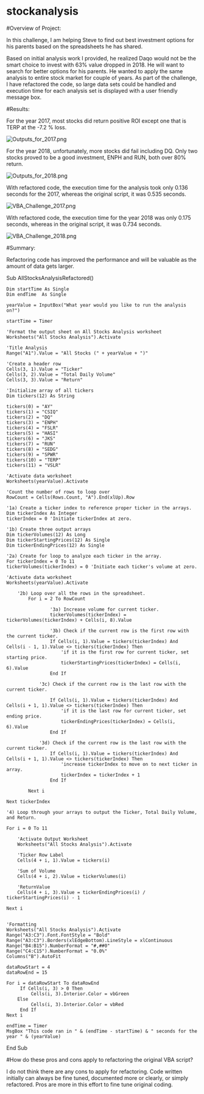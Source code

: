 # stockanalysis
#Overview of Project:

In this challenge, I am helping Steve to find out best investment options for his parents based on the spreadsheets he has shared.

Based on initial analysis work I provided, he realized Daqo would not be the smart choice to invest with 63% value dropped in 2018. He will want to search for better options for his parents. He wanted to apply the same analysis to entire stock market for couple of years. As part of the challenge, I have refactored the code, so large data sets could be handled and execution time for each analysis set is displayed with a user friendly message box.

#Results:

For the year 2017, most stocks did return positive ROI except one that is TERP at the -7.2 % loss.

![Outputs_for_2017.png](Resources/Outputs_for_2017.png)


For the year 2018, unfortunately, more stocks did fail including DQ. Only two stocks proved to be a good investment, ENPH and RUN, both over 80% return.

![Outputs_for_2018.png](Resources/Outputs_for_2018.png)


With refactored code, the execution time for the analysis took only 0.136 seconds for the 2017, whereas the original script, it was 0.535 seconds.

![VBA_Challenge_2017.png](Resources/VBA_Challenge_2017.png)


With refactored code, the execution time for the year 2018 was only 0.175 seconds, whereas in the original script, it was 0.734 seconds.

![VBA_Challenge_2018.png](Resources/VBA_Challenge_2018.png)


#Summary:

Refactoring code has improved the performance and will be valuable as the amount of data gets larger.

Sub AllStocksAnalysisRefactored()

    Dim startTime As Single
    Dim endTime  As Single

    yearValue = InputBox("What year would you like to run the analysis on?")

    startTime = Timer

    'Format the output sheet on All Stocks Analysis worksheet
    Worksheets("All Stocks Analysis").Activate

    'Title Analysis
    Range("A1").Value = "All Stocks (" + yearValue + ")"

    'Create a header row
    Cells(3, 1).Value = "Ticker"
    Cells(3, 2).Value = "Total Daily Volume"
    Cells(3, 3).Value = "Return"

    'Initialize array of all tickers
    Dim tickers(12) As String

    tickers(0) = "AY"
    tickers(1) = "CSIQ"
    tickers(2) = "DQ"
    tickers(3) = "ENPH"
    tickers(4) = "FSLR"
    tickers(5) = "HASI"
    tickers(6) = "JKS"
    tickers(7) = "RUN"
    tickers(8) = "SEDG"
    tickers(9) = "SPWR"
    tickers(10) = "TERP"
    tickers(11) = "VSLR"

    'Activate data worksheet
    Worksheets(yearValue).Activate

    'Count the number of rows to loop over
    RowCount = Cells(Rows.Count, "A").End(xlUp).Row

    '1a) Create a ticker index to reference proper ticker in the arrays.
    Dim tickerIndex As Integer
    tickerIndex = 0 'Initiate tickerIndex at zero.

    '1b) Create three output arrays
    Dim tickerVolumes(12) As Long
    Dim tickerStartingPrices(12) As Single
    Dim tickerEndingPrices(12) As Single

    '2a) Create for loop to analyze each ticker in the array.
    For tickerIndex = 0 To 11
    tickerVolumes(tickerIndex) = 0 'Initiate each ticker's volume at zero.

    'Activate data worksheet
    Worksheets(yearValue).Activate

        '2b) Loop over all the rows in the spreadsheet.
            For i = 2 To RowCount

                    '3a) Increase volume for current ticker.
                    tickerVolumes(tickerIndex) = tickerVolumes(tickerIndex) + Cells(i, 8).Value

                    '3b) Check if the current row is the first row with the current ticker.
                    If Cells(i, 1).Value = tickers(tickerIndex) And Cells(i - 1, 1).Value <> tickers(tickerIndex) Then
                        'if it is the first row for current ticker, set starting price.
                        tickerStartingPrices(tickerIndex) = Cells(i, 6).Value
                    End If

                '3c) Check if the current row is the last row with the current ticker.

                    If Cells(i, 1).Value = tickers(tickerIndex) And Cells(i + 1, 1).Value <> tickers(tickerIndex) Then
                        'if it is the last row for current ticker, set ending price.
                        tickerEndingPrices(tickerIndex) = Cells(i, 6).Value
                    End If

                '3d) Check if the current row is the last row with the current ticker.
                    If Cells(i, 1).Value = tickers(tickerIndex) And Cells(i + 1, 1).Value <> tickers(tickerIndex) Then
                        'increase tickerIndex to move on to next ticker in array.
                        tickerIndex = tickerIndex + 1
                    End If

            Next i

    Next tickerIndex

    '4) Loop through your arrays to output the Ticker, Total Daily Volume, and Return.

    For i = 0 To 11

        'Activate Output Worksheet
        Worksheets("All Stocks Analysis").Activate

        'Ticker Row Label
        Cells(4 + i, 1).Value = tickers(i)

        'Sum of Volume
        Cells(4 + i, 2).Value = tickerVolumes(i)

        'ReturnValue
        Cells(4 + i, 3).Value = tickerEndingPrices(i) / tickerStartingPrices(i) - 1

    Next i


    'Formatting
    Worksheets("All Stocks Analysis").Activate
    Range("A3:C3").Font.FontStyle = "Bold"
    Range("A3:C3").Borders(xlEdgeBottom).LineStyle = xlContinuous
    Range("B4:B15").NumberFormat = "#,##0"
    Range("C4:C15").NumberFormat = "0.0%"
    Columns("B").AutoFit

    dataRowStart = 4
    dataRowEnd = 15

    For i = dataRowStart To dataRowEnd
         If Cells(i, 3) > 0 Then
             Cells(i, 3).Interior.Color = vbGreen
        Else
             Cells(i, 3).Interior.Color = vbRed
         End If
    Next i

    endTime = Timer
    MsgBox "This code ran in " & (endTime - startTime) & " seconds for the year " & (yearValue)

End Sub


#How do these pros and cons apply to refactoring the original VBA script?

I do not think there are any cons to apply for refactoring. Code written initially can always be fine tuned, documented more or clearly, or simply refactored. Pros are more in this effort to fine tune original coding.
